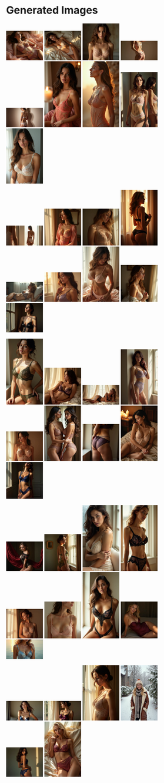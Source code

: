 # Generated Images



<img src="2025_07_06_01.webp" width="100"/> <img src="2025_07_06_02.webp" width="100"/> <img src="2025_07_06_03.webp" width="100"/> <img src="2025_07_06_04.webp" width="100"/> <img src="2025_07_06_05.webp" width="100"/> <img src="2025_07_06_06.webp" width="100"/> <img src="2025_07_06_07.webp" width="100"/> <img src="2025_07_06_08.webp" width="100"/> <img src="2025_07_06_09.webp" width="100"/>

<img src="2025_07_06_10.webp" width="100"/> <img src="2025_07_06_11.webp" width="100"/> <img src="2025_07_06_12.webp" width="100"/> <img src="2025_07_06_13.webp" width="100"/> <img src="2025_07_06_14.webp" width="100"/> <img src="2025_07_06_15.webp" width="100"/> <img src="2025_07_06_16.webp" width="100"/> <img src="2025_07_06_17.webp" width="100"/> <img src="2025_07_06_18.webp" width="100"/>

<img src="2025_07_06_19.webp" width="100"/> <img src="2025_07_06_20.webp" width="100"/> <img src="2025_07_06_21.webp" width="100"/> <img src="2025_07_06_22.webp" width="100"/> <img src="2025_07_06_23.webp" width="100"/> <img src="2025_07_06_24.webp" width="100"/> <img src="2025_07_06_25.webp" width="100"/> <img src="2025_07_06_26.webp" width="100"/> <img src="2025_07_06_27.webp" width="100"/>

<img src="2025_07_06_28.webp" width="100"/> <img src="2025_07_06_29.webp" width="100"/> <img src="2025_07_06_30.webp" width="100"/> <img src="2025_07_06_31.webp" width="100"/> <img src="2025_07_06_32.webp" width="100"/> <img src="2025_07_06_33.webp" width="100"/> <img src="2025_07_06_34.webp" width="100"/> <img src="2025_07_06_35.webp" width="100"/> <img src="2025_07_06_36.webp" width="100"/>

<img src="2025_07_06_37.webp" width="100"/> <img src="2025_07_06_38.webp" width="100"/> <img src="2025_07_06_39.webp" width="100"/> <img src="2025_07_06_40.webp" width="100"/> <img src="2025_07_06_41.webp" width="100"/> <img src="2025_07_06_42.webp" width="100"/>